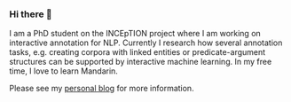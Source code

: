 ### Hi there 👋
I am a PhD student on the INCEpTION project where I am working on interactive annotation for NLP. Currently I research how several annotation tasks, e.g. creating corpora with linked entities or predicate-argument structures can be supported by interactive machine learning. In my free time, I love to learn Mandarin.

Please see my [personal blog](mrklie.com) for more information.

